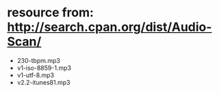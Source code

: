 # resource from: http://search.cpan.org/dist/Audio-Scan/
- 230-tbpm.mp3
- v1-iso-8859-1.mp3
- v1-utf-8.mp3
- v2.2-itunes81.mp3